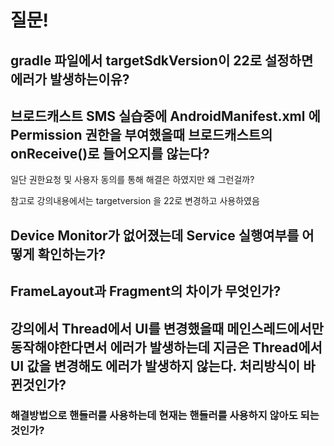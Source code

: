 # 질문!

## gradle 파일에서 targetSdkVersion이 22로 설정하면 에러가 발생하는이유?



## 브로드캐스트 SMS 실습중에 AndroidManifest.xml 에 Permission 권한을 부여했을때 브로드캐스트의 onReceive\(\)로 들어오지를 않는다? 

일단 권한요청 및 사용자 동의를 통해 해결은 하였지만 왜 그런걸까? 

참고로 강의내용에서는 targetversion 을 22로 변경하고 사용하였음



## Device Monitor가 없어졌는데 Service 실행여부를 어떻게 확인하는가? 

## FrameLayout과 Fragment의 차이가 무엇인가?



## 강의에서 Thread에서 UI를 변경했을때 메인스레드에서만 동작해야한다면서 에러가 발생하는데 지금은 Thread에서 UI 값을 변경해도 에러가 발생하지 않는다. 처리방식이 바뀐것인가? 

### 해결방법으로 핸들러를 사용하는데 현재는 핸들러를 사용하지 않아도 되는것인가?



